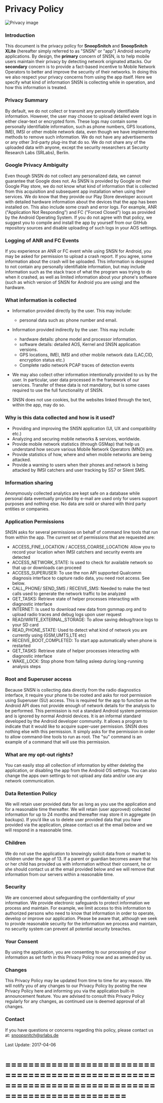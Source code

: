 
# Privacy Policy

![Privacy image](http://www.smilemultimedia.com/sites/default/files/styles/home_slider/public/page-banner/privacy_policy.jpg?itok=PCYhFx9H)

### Introduction

This document is the privacy policy for **SnoopSnitch** and **SnoopSnitch XLite** (hereafter simply referred to as "SNSN" or "app") Android security applications. By design, the **primary** concern of SNSN, is to help mobile users maintain their privacy by detecting network originated attacks. Our **secondary** concern is to provide a fact-based incentive to Mobile Network Operators to better and improve the security of their networks. In doing this we also respect your privacy concerns from using the app itself. Here we specify what kind of information SNSN is collecting while in operation, and how this information is treated.

### Privacy Summary 

By default, we do not collect or transmit any personally identifiable information. However, the user may choose to upload detailed event logs in either clear-text or encrypted form. These logs may contain some personally identifiable information, such as phone numbers, GPS locations, IMEI, IMSI or other mobile network data, even though we have implemented methods to remove such information. We do not have any advertisements or any other 3rd-party plug-ins that do so. We do not share any of the uploaded data with anyone, except the security researchers at Security Research Labs (SRLabs), Berlin.

### Google Privacy Ambiguity

Even though SNSN do not collect any personalized data, we cannot guarantee that Google does not. As SNSN is provided by Google on their Google Play store, we do not know what kind of information that is collected from this acquisition and subsequent app installation when using their services. We do know that they provide our Play Store developer account with detailed hardware information about the devices that the app has been installed on. This also include some crash and error logs. For example, ANR ("Application Not Responding") and FC ("Forced Closed") logs as provided by the Android Operating System. If you do not agree with that policy, we suggest you to compile and install the app by yourself from our GitHub repository sources and disable uploading of such logs in your AOS settings. 

### Logging of ANR and FC Events

If you experience an ANR or FC event while using SNSN for Android, you may be asked for permission to upload a crash report. If you agree, some information about the crash will be uploaded. This information is designed to not contain any personally identifiable information, but may include information such as the stack trace of what the program was trying to do when it crashed, as well as limited information about your phone's software (such as which version of SNSN for Android you are using) and the hardware.


### What information is collected

- Information provided directly by the user. This may include: 

    - personal data such as: phone number and email. 

- Information provided indirectly by the user. This may include: 

    - hardware details: phone model and processor information. 
    - software details: detailed AOS, Kernel and SNSN application versions.
    - GPS locations, IMEI, IMSI and other mobile network data (LAC,CID, encryption status etc.)
    - Complete radio network PCAP traces of detection events

- We may also collect other information intentionally provided to us by the user. In particular, user data processed in the framework of our services. Transfer of these data is not mandatory, but is some cases required to use the full functionality of SNSN.

- SNSN does not use cookies, but the websites linked through the text, within the app, may do so.


### Why is this data collected and how is it used?

- Providing and improving the SNSN application (UI, UX and compatibility etc.)
- Analyzing and securing mobile networks & services, worldwide.
- Provide mobile network statistics (through GSMap) that help us understand how secure various Mobile Network Operators (MNO) are.
- Provide statistics of how, where and when mobile networks are being attacked.
- Provide a warning to users when their phones and network is being attacked by IMSI catchers and user tracking by SS7 or Silent SMS.


### Information sharing

Anonymously collected analytics are kept safe on a database while personal data eventually provided by e-mail are used only for users support purposes and nothing else. No data are sold or shared with third party entities or companies.



### Application Permissions

SNSN asks for several permissions on behalf of command line tools that run from within the app. The current set of permissions that are requested are:

- ACCESS_FINE_LOCATION / ACCESS_COARSE_LOCATION: Allow you to record your location when IMSI catchers and security events are detected
- ACCESS_NETWORK_STATE: Is used to check for available network so that up or downloads can proceed
- ACCESS_SUPERUSER: To use the non API supported Qualcomm diagnosis interface to capture radio data, you need root access. See below.
- CALL_PHONE/ SEND_SMS / RECEIVE_SMS: Needed to make the test calls used to generate the network traffic to be analyzed
- GET_TASKS: Retrieve state of helper processes interacting with diagnostic interface
- INTERNET: Is used to download new data from gsmmap.org and to upload radio traces and debug logs upon user request
- READ/WRITE_EXTERNAL_STORAGE: To allow saving debug/trace logs to your SD card
- READ_PHONE_STATE: Used to detect what kind of network you are currently using (GSM,UMTS,LTE etc)
- RECEIVE_BOOT_COMPLETED: To start app automatically when phone is restarted 
- GET_TASKS: Retrieve state of helper processes interacting with diagnostic interface
- WAKE_LOCK: Stop phone from falling asleep during long-running analysis steps


### Root and Superuser access

Because SNSN is collecting data directly from the radio diagnostics interface, it require your phone to be rooted and asks for root permission using Superuser (SU) access. This is required for the app to function as the Android API does not provide enough of network details for the analysis to be performed. This permission is not a standard Android system permission and is ignored by normal Android devices. It is an informal standard developed by the Android developer community. It allows a program to indicate that it would like to acquire super-user permission. SNSN does nothing else with this permission. It simply asks for the permission in order to allow command-line tools to run as root. The "su" command is an example of a command that will use this permission.


### What are my opt-out rights?

You can easily stop all collection of information by either deleting the application, or disabling the app from the Android OS settings. You can also change the apps own settings to not upload any data and/or use any network communication. 


### Data Retention Policy

We will retain user provided data for as long as you use the application and for a reasonable time thereafter. We will retain (user approved) collected information for up to 24 months and thereafter may store it in aggregate (in backups). If you’d like us to delete user provided data that you have provided via the application, please contact us at the email below and we will respond in a reasonable time.


### Children

We do not use the application to knowingly solicit data from or market to children under the age of 13. If a parent or guardian becomes aware that his or her child has provided us with information without their consent, he or she should contact us at the email provided below and we will remove that information from our servers within a reasonable time.


### Security

We are concerned about safeguarding the confidentiality of your information. We provide electronic safeguards to protect information we process and maintain. For example, we limit access to this information to authorized persons who need to know that information in order to operate, develop or improve our application. Please be aware that, although we seek to provide reasonable security for the information we process and maintain, no security system can prevent all potential security breaches.


### Your Consent

By using the application, you are consenting to our processing of your information as set forth in this Privacy Policy now and as amended by us. 


### Changes

This Privacy Policy may be updated from time to time for any reason. We will notify you of any changes to our Privacy Policy by posting the new Privacy Policy here and informing you via the application built-in announcement feature. You are advised to consult this Privacy Policy regularly for any changes, as continued use is deemed approval of all changes.


### Contact

If you have questions or concerns regarding this policy, please contact us at: snoopsnitch@srlabs.de


Last Update: 2017-04-06


===================================================================================================
===================================================================================================

